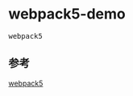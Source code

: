 # webpack5-demo

<kbd>webpack5</kbd>
## 参考
[webpack5](https://www.robinwieruch.de/webpack-advanced-setup-tutorial/)
